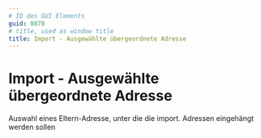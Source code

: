 ```yaml
---
# ID des GUI Elements
guid: 8078
# title, used as window title
title: Import - Ausgewählte übergeordnete Adresse
---
```


# Import - Ausgewählte übergeordnete Adresse

Auswahl eines Eltern-Adresse, unter die die import. Adressen eingehängt werden sollen

